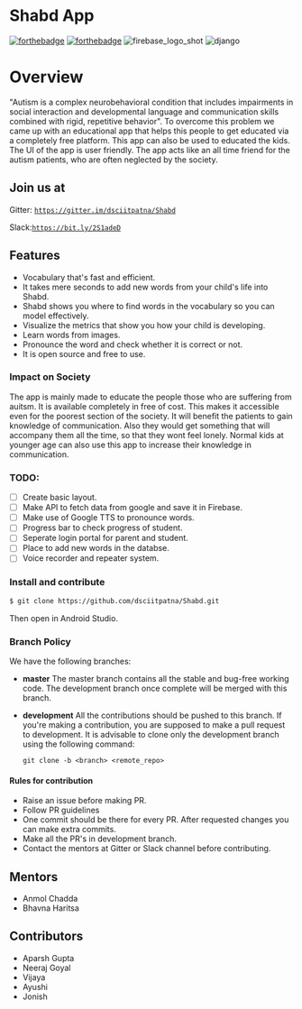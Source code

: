 # Shabd App

[![forthebadge](https://forthebadge.com/images/badges/built-for-android.svg)](http://forthebadge.com)
[![forthebadge](https://forthebadge.com/images/badges/made-with-java.svg)](http://forthebadge.com)
![firebase_logo_shot](https://user-images.githubusercontent.com/43731599/53020861-dc1daf00-347d-11e9-9de2-d7b209bf91c5.png)
![django](https://user-images.githubusercontent.com/43731599/53021010-39196500-347e-11e9-86dc-e32b7a0f7eda.png)

# Overview
"Autism is a complex neurobehavioral condition that includes impairments in social interaction and developmental language and communication skills combined with rigid, repetitive behavior". To overcome this problem we came up with an educational app that helps this people to get educated via a completely free platform. This app can also be used to educated the kids. The UI of the app is user friendly. The app acts like an all time friend for the autism patients, who are often neglected by the society.


## Join us at
 
 Gitter: [`https://gitter.im/dsciitpatna/Shabd`](https://gitter.im/dsciitpatna/Shabd)
 
 Slack:[`https://bit.ly/2S1adeD`](https://bit.ly/2S1adeD)
 
  
## Features
* Vocabulary that's fast and efficient.
* It takes mere seconds to add new words from your child's life into Shabd.
* Shabd shows you where to find words in the vocabulary so you can model effectively.
* Visualize the metrics that show you how your child is developing.
* Learn words from images.
* Pronounce the word and check whether it is correct or not.
* It is open source and free to use.



### Impact on Society
The app is mainly made to educate the people those who are suffering from auitsm. It is available completely in free of cost. This makes it accessible even for the poorest section of the society. It will benefit the patients to gain knowledge of communication. Also they would get something that will accompany them all the time, so that they wont feel lonely. Normal kids at younger age can also use this app to increase their knowledge in communication. 
### TODO:
- [ ] Create basic layout.
- [ ] Make API to fetch data from google and save it in Firebase.
- [ ] Make use of Google TTS to pronounce words.
- [ ] Progress bar to check progress of student.
- [ ] Seperate login portal for parent and student.
- [ ] Place to add new words in the databse.
- [ ] Voice recorder and repeater system.

### Install and contribute

```sh
$ git clone https://github.com/dsciitpatna/Shabd.git
```
Then open in Android Studio.
### Branch Policy
We have the following branches:
* **master**
The master branch contains all the stable and bug-free working code. The development branch once complete will be merged with this branch.

* **development**
All the contributions should be pushed to this branch. If you're making a contribution,
you are supposed to make a pull request to development.
It is advisable to clone only the development branch using the following command:

    `git clone -b <branch> <remote_repo>`
     
#### Rules for contribution
* Raise an issue before making PR.
* Follow PR guidelines
* One commit should be there for every PR. After requested changes you can make extra commits.
* Make all the PR's in development branch.
* Contact the mentors at Gitter or Slack channel before contributing.

## Mentors
* Anmol Chadda 
* Bhavna Haritsa

## Contributors
* Aparsh Gupta
* Neeraj Goyal
* Vijaya
* Ayushi
* Jonish
